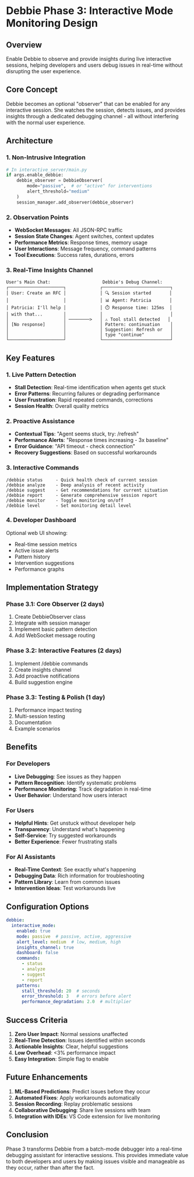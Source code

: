 # Debbie Phase 3: Interactive Mode Monitoring Design

## Overview
Enable Debbie to observe and provide insights during live interactive sessions, helping developers and users debug issues in real-time without disrupting the user experience.

## Core Concept
Debbie becomes an optional "observer" that can be enabled for any interactive session. She watches the session, detects issues, and provides insights through a dedicated debugging channel - all without interfering with the normal user experience.

## Architecture

### 1. Non-Intrusive Integration
```python
# In interactive_server/main.py
if args.enable_debbie:
    debbie_observer = DebbieObserver(
        mode="passive",  # or "active" for interventions
        alert_threshold="medium"
    )
    session_manager.add_observer(debbie_observer)
```

### 2. Observation Points
- **WebSocket Messages**: All JSON-RPC traffic
- **Session State Changes**: Agent switches, context updates
- **Performance Metrics**: Response times, memory usage
- **User Interactions**: Message frequency, command patterns
- **Tool Executions**: Success rates, durations, errors

### 3. Real-Time Insights Channel
```
User's Main Chat:                    Debbie's Debug Channel:
┌─────────────────────┐             ┌──────────────────────────┐
│ User: Create an RFC │             │ 🔍 Session started       │
│                     │             │ 📊 Agent: Patricia       │
│ Patricia: I'll help │             │ ⏱️ Response time: 125ms  │
│ with that...        │             │                          │
│                     │ ────────>   │ ⚠️ Tool stall detected   │
│ [No response]       │             │ Pattern: continuation    │
│                     │             │ Suggestion: Refresh or   │
│                     │             │ type "continue"          │
└─────────────────────┘             └──────────────────────────┘
```

## Key Features

### 1. Live Pattern Detection
- **Stall Detection**: Real-time identification when agents get stuck
- **Error Patterns**: Recurring failures or degrading performance
- **User Frustration**: Rapid repeated commands, corrections
- **Session Health**: Overall quality metrics

### 2. Proactive Assistance
- **Contextual Tips**: "Agent seems stuck, try: /refresh"
- **Performance Alerts**: "Response times increasing - 3x baseline"
- **Error Guidance**: "API timeout - check connection"
- **Recovery Suggestions**: Based on successful workarounds

### 3. Interactive Commands
```
/debbie status     - Quick health check of current session
/debbie analyze    - Deep analysis of recent activity
/debbie suggest    - Get recommendations for current situation
/debbie report     - Generate comprehensive session report
/debbie monitor    - Toggle monitoring on/off
/debbie level      - Set monitoring detail level
```

### 4. Developer Dashboard
Optional web UI showing:
- Real-time session metrics
- Active issue alerts
- Pattern history
- Intervention suggestions
- Performance graphs

## Implementation Strategy

### Phase 3.1: Core Observer (2 days)
1. Create DebbieObserver class
2. Integrate with session manager
3. Implement basic pattern detection
4. Add WebSocket message routing

### Phase 3.2: Interactive Features (2 days)
1. Implement /debbie commands
2. Create insights channel
3. Add proactive notifications
4. Build suggestion engine

### Phase 3.3: Testing & Polish (1 day)
1. Performance impact testing
2. Multi-session testing
3. Documentation
4. Example scenarios

## Benefits

### For Developers
- **Live Debugging**: See issues as they happen
- **Pattern Recognition**: Identify systematic problems
- **Performance Monitoring**: Track degradation in real-time
- **User Behavior**: Understand how users interact

### For Users
- **Helpful Hints**: Get unstuck without developer help
- **Transparency**: Understand what's happening
- **Self-Service**: Try suggested workarounds
- **Better Experience**: Fewer frustrating stalls

### For AI Assistants
- **Real-Time Context**: See exactly what's happening
- **Debugging Data**: Rich information for troubleshooting
- **Pattern Library**: Learn from common issues
- **Intervention Ideas**: Test workarounds live

## Configuration Options

```yaml
debbie:
  interactive_mode:
    enabled: true
    mode: passive  # passive, active, aggressive
    alert_level: medium  # low, medium, high
    insights_channel: true
    dashboard: false
    commands:
      - status
      - analyze
      - suggest
      - report
    patterns:
      stall_threshold: 20  # seconds
      error_threshold: 3   # errors before alert
      performance_degradation: 2.0  # multiplier
```

## Success Criteria

1. **Zero User Impact**: Normal sessions unaffected
2. **Real-Time Detection**: Issues identified within seconds
3. **Actionable Insights**: Clear, helpful suggestions
4. **Low Overhead**: <3% performance impact
5. **Easy Integration**: Simple flag to enable

## Future Enhancements

1. **ML-Based Predictions**: Predict issues before they occur
2. **Automated Fixes**: Apply workarounds automatically
3. **Session Recording**: Replay problematic sessions
4. **Collaborative Debugging**: Share live sessions with team
5. **Integration with IDEs**: VS Code extension for live monitoring

## Conclusion

Phase 3 transforms Debbie from a batch-mode debugger into a real-time debugging assistant for interactive sessions. This provides immediate value to both developers and users by making issues visible and manageable as they occur, rather than after the fact.